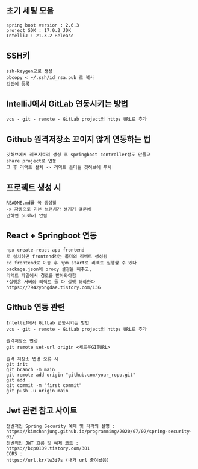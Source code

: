 ## 초기 세팅 모음
    spring boot version : 2.6.3
    project SDK : 17.0.2 JDK
    IntelliJ : 21.3.2 Release

## SSH키
    ssh-keygen으로 생성
    pbcopy < ~/.ssh/id_rsa.pub 로 복사
    깃랩에 등록

## IntelliJ에서 GitLab 연동시키는 방법
    vcs - git - remote - GitLab project의 https URL로 추가
## Github 원격저장소 꼬이지 않게 연동하는 법
    깃허브에서 레포지토리 생성 후 springboot controller정도 만들고
    share project로 연동
    그 후 리액트 설치 -> 리액트 폴더들 깃허브에 푸시
    
## 프로젝트 생성 시
    README.md를 꼭 생성할 
    -> 자동으로 기본 브랜치가 생기기 떄문에
    안하면 push가 안됨
    
## React + Springboot 연동
    npx create-react-app frontend
    로 설치하면 frontend라는 폴더의 리액트 생성됨
    cd frontend로 이동 후 npm start로 리액트 실행할 수 있다
    package.json에 proxy 설정을 해주고,
    리액트 파일에서 경로를 받아와야함
    *실행은 서버와 리액트 둘 다 실행 해야한다
    https://7942yongdae.tistory.com/136
    
## Github 연동 관련 
    IntelliJ에서 GitLab 연동시키는 방법
    vcs - git - remote - GitLab project의 https URL로 추가
    
    원격저장소 변경
    git remote set-url origin <새로운GITURL>
    
    원격 저장소 변경 오류 시
    git init
    git branch -m main
    git remote add origin "github.com/your_ropo.git"
    git add .
    git commit -m "first commit"
    git push -u origin main

## Jwt 관련 참고 사이트
    전반적인 Spring Security 예제 및 각각의 설명 :
    https://kimchanjung.github.io/programming/2020/07/02/spring-security-02/
    전반적인 JWT 흐름 및 예제 코드 : 
    https://bcp0109.tistory.com/301
    CORS : 
    https://url.kr/lw3i7s (내가 url 줄여놨음)
    

